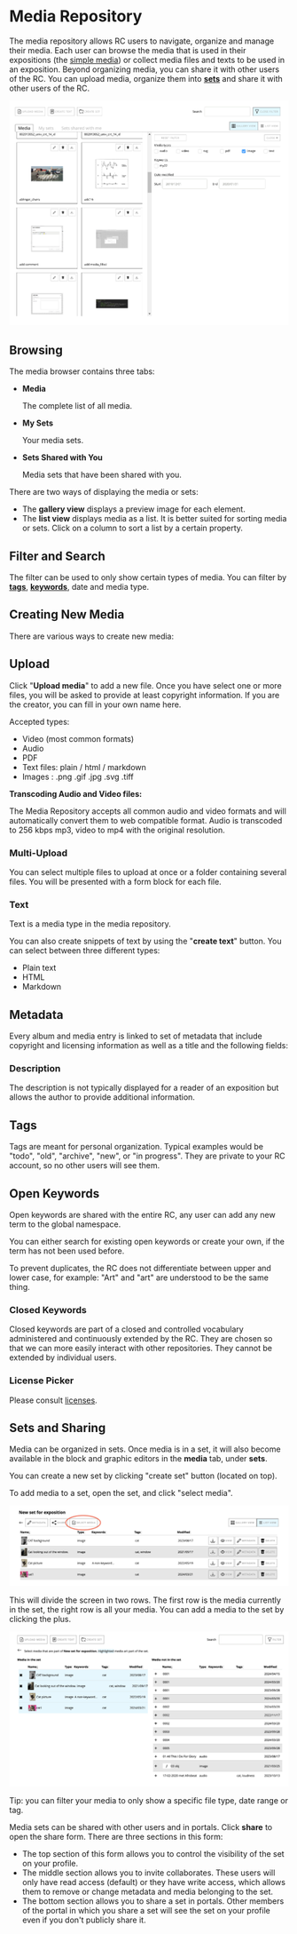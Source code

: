 # Media Repository

The media repository allows RC users to navigate, organize and manage
their media. Each user can browse the media that is used in their
expositions (the [simple
media](https://guide.researchcatalogue.net/#simple-media)) or collect
media files and texts to be used in an exposition. Beyond
organizing media, you can share it with other users of the RC. You can
upload media, organize them into [__sets__](#sets) and share it with
other users of the RC.


![Media repository](images/media-repository.png "the media repository")


## Browsing


The media browser contains three tabs:

* __Media__

	The complete list of all media.

* __My Sets__

	Your media sets.
	
* __Sets Shared with You__

	Media sets that have been shared with you.
	
	
There are two ways of displaying the media or sets:

* The __gallery view__ displays a preview image for each element.
* The __list view__ displays media as a list. It is better suited for sorting media or sets.  Click
  on a column to sort a list by a certain property.

## Filter and Search

The filter can be used to only show certain types of media. You can filter by 
[__tags__](#tags), [__keywords__](#keywords), date and media type.


## Creating New Media

There are various ways to create new media:

## Upload

Click "__Upload media__" to add a new file. Once you have select one or
more files, you will be asked to provide at least copyright
information. If you are the creator, you can fill in your own name
here.

Accepted types:

* Video (most common formats)
* Audio
* PDF
* Text files: plain / html / markdown
* Images : .png .gif .jpg .svg .tiff

__Transcoding Audio and Video files:__

The Media Repository accepts all common audio and video formats and
will automatically convert them to web compatible format.  Audio is
transcoded to 256 kbps mp3, video to mp4 with the original resolution.

### Multi-Upload

You can select multiple files to upload at once or a folder containing
several files. You will be presented with a form block for each
file. 


### Text

Text is a media type in the media repository.

You can also create snippets of text by using the "__create text__" button.
You can select between three different types:

* Plain text
* HTML
* Markdown 

## Metadata

Every album and media entry is linked to set of metadata that include
copyright and licensing information as well as a title and the
following fields:

### Description

The description is not typically displayed for a reader of an
exposition but allows the author to provide additional information.

## Tags

Tags are meant for personal organization. Typical examples would be
"todo", "old", "archive", "new", or "in progress". They are private to
your RC account, so no other users will see them.

<a id="keywords"></a>

## Open Keywords

Open keywords are shared with the entire RC, any user can add any new
term to the global namespace.

You can either search for existing open keywords or create your own,
if the term has not been used before.

To prevent duplicates, the RC does not differentiate between upper and
lower case, for example: "Art" and "art" are understood to be the same
thing.

### Closed Keywords

Closed keywords are part of a closed and controlled vocabulary
administered and continuously extended by the RC. They are chosen so
that we can more easily interact with other repositories. They cannot
be extended by individual users.

<a id="sets"></a>

### License Picker

Please consult [licenses](#licenses).

## Sets and Sharing

Media can be organized in sets. Once media is in a set, it will also become
available in the block and graphic editors in the __media__ tab, under __sets__.

You can create a new set by clicking "create set" button (located on top).

To add media to a set, open the set, and click "select media".

![a media set](images/media-set.png "a media set with 4 items")

This will divide the screen in two rows. The first row is the media currently in the set, the right row is all your media.
You can add a media to the set by clicking the plus. 

![a media set in selection mode](images/media-set-select-media.png "two columns, left is in the set, the right column is all media")

Tip: you can filter your media to only show a specific file type, date range or tag.


Media sets can be shared with other users and in portals. Click
__share__ to open the share form. There are three sections in this
form:

* The top section of this form allows you to control the visibility of
  the set on your profile.
* The middle section allows you to invite collaborates. These users
  will only have read access (default) or they have write access,
  which allows them to remove or change metadata and media belonging
  to the set.
* The bottom section allows you to share a set in portals. Other
  members of the portal in which you share a set will see the set on
  your profile even if you don't publicly share it.
